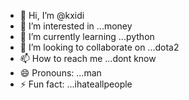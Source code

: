 - 👋 Hi, I’m @kxidi
- 👀 I’m interested in ...money
- 🌱 I’m currently learning ...python
- 💞️ I’m looking to collaborate on ...dota2
- 📫 How to reach me ...dont know
- 😄 Pronouns: ...man
- ⚡ Fun fact: ...ihateallpeople

<!---
kxidi/kxidi is a ✨ special ✨ repository because its `README.md` (this file) appears on your GitHub profile.
You can click the Preview link to take a look at your changes.
--->
